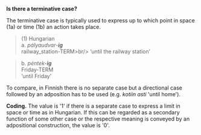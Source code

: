 **Is there a terminative case?**

The terminative case is typically used to express up to which point in space (1a) or time (1b) an action takes place. 

>(1) Hungarian<br/>
>a. *pályaudvar-**ig***<br/>
>railway_station-TERM>br/>
>‘until the railway station’<br/>

>b. *péntek-**ig***<br/>
>Friday-TERM<br/>
>’until Friday’<br/>

To compare, in Finnish there is no separate case but a directional case followed by an adposition has to be used (e.g. *kotiin asti* 'until home'). 

**Coding.** The value is '1' if there is a separate case to express a limit in space or time as in Hungarian. If this can be regarded as a secondary function of some other case or the respective meaning is conveyed by an adpositional construction, the value is '0'. 
